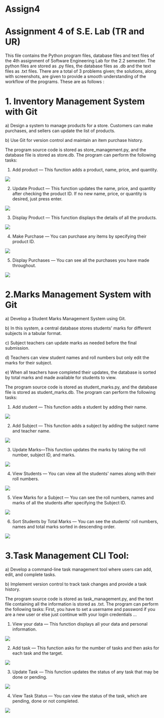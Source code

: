 # Assign4


# Assignment 4 of S.E. Lab (TR and UR)

This file contains the Python program files, database files and text files of the 4th assignment of Software Engineering Lab for the 2.2 semester. The python files are stored as .py files, the database files as .db and the text files as .txt files. There are a total of 3 problems given; the solutions, along with screenshots, are given to provide a smooth understanding of the workflow of the programs. These are as follows :

# 1. Inventory Management System with Git
   
a) Design a system to manage products for a store. Customers can make purchases, and
sellers can update the list of products.

b) Use Git for version control and maintain an item purchase history.

The program source code is stored as store_management.py, and the database file is stored as store.db.
The program can perform the following tasks:
1. Add product — This function adds a product, name, price, and quantity.

<img src = "screenshots/1.1.png">

2. Update Product — This function updates the name, price, and quantity after checking the product ID. If no new name, price, or quantity is desired, just press enter.

<img src = "https://github.com/aritra-mondal-it/SE_Lab_2025_A3_4_Repo/blob/main/screenshots/1.2.png">

3. Display Product — This function displays the details of all the products.

<img src = "https://github.com/aritra-mondal-it/SE_Lab_2025_A3_4_Repo/blob/main/screenshots/1.3.png">

4. Make Purchase — You can purchase any items by specifying their product ID. 

<img src = "https://github.com/aritra-mondal-it/SE-Assign-4/blob/main/screenshots/1.4.png">

5. Display Purchases — You can see all the purchases you have made throughout.

<img src = "https://github.com/aritra-mondal-it/SE-Assign-4/blob/main/screenshots/1.5.png">



# 2.Marks Management System with Git
a) Develop a Student Marks Management System using Git.

b) In this system, a central database stores students' marks for different subjects in a tabular
format.

c) Subject teachers can update marks as needed before the final submission.

d) Teachers can view student names and roll numbers but only edit the marks for their
subject.

e) When all teachers have completed their updates, the database is sorted by total marks and
made available for students to view.

The program source code is stored as student_marks.py, and the database file is stored as student_marks.db.
The program can perform the following tasks:
1. Add student — This function adds a student by adding their name.

<img src = "https://github.com/aritra-mondal-it/SE-Assign-4/blob/main/screenshots/2.1.png">

2. Add Subject — This function adds a subject by adding the subject name and teacher name.

<img src = "https://github.com/aritra-mondal-it/SE-Assign-4/blob/main/screenshots/2.2.png">

3. Update Marks—This function updates the marks by taking the roll number, subject ID, and marks.

<img src = "https://github.com/aritra-mondal-it/SE-Assign-4/blob/main/screenshots/2.3.png">

4. View Students — You can view all the students' names along with their roll numbers.

<img src = "https://github.com/aritra-mondal-it/SE-Assign-4/blob/main/screenshots/2.4.png">

5. View Marks for a Subject — You can see the roll numbers, names and marks of all the students after specifying the Subject ID.

<img src = "https://github.com/aritra-mondal-it/SE-Assign-4/blob/main/screenshots/2.5.png">

6. Sort Students by Total Marks — You can see the students' roll numbers, names and total marks sorted in descending order.

<img src = "https://github.com/aritra-mondal-it/SE-Assign-4/blob/main/screenshots/2.6.png">


# 3.Task Management CLI Tool:
   
a) Develop a command-line task management tool where users can add, edit, and complete
tasks.

b) Implement version control to track task changes and provide a task history.

The program source code is stored as task_management.py, and the text file containing all the information is stored as <username>.txt.
The program can perform the following tasks:
First, you have to set a username and password if you are a new user or else just continue with your login credentials ...
1. View your data — This function displays all your data and personal information.

<img src = "https://github.com/aritra-mondal-it/SE-Assign-4/blob/main/screenshots/3.1.png">

2. Add task — This function asks for the number of tasks and then asks for each task and the target.

<img src = "https://github.com/aritra-mondal-it/SE-Assign-4/blob/main/screenshots/3.2.png">

3. Update Task — This function updates the status of any task that may be done or pending.

<img src = "https://github.com/aritra-mondal-it/SE-Assign-4/blob/main/screenshots/3.3.png">

4. View Task Status — You can view the status of the task, which are pending, done or not completed. 

<img src = "https://github.com/aritra-mondal-it/SE-Assign-4/blob/main/screenshots/3.4.png">
